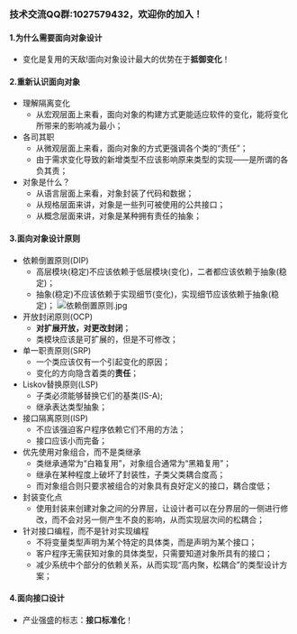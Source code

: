 ### 技术交流QQ群:1027579432，欢迎你的加入！
#### 1.为什么需要面向对象设计
- 变化是复用的天敌!面向对象设计最大的优势在于**抵御变化**！
#### 2.重新认识面向对象
- 理解隔离变化
    - 从宏观层面上来看，面向对象的构建方式更能适应软件的变化，能将变化所带来的影响减为最小；
- 各司其职
    - 从微观层面上来看，面向对象的方式更强调各个类的“责任”；
    - 由于需求变化导致的新增类型不应该影响原来类型的实现——是所谓的各负其责；
- 对象是什么？
    - 从语言层面上来看，对象封装了代码和数据；
    - 从规格层面来讲，对象是一些列可被使用的公共接口；
    - 从概念层面来讲，对象是某种拥有责任的抽象；
#### 3.面向对象设计原则
- 依赖倒置原则(DIP)
    - 高层模块(稳定)不应该依赖于低层模块(变化)，二者都应该依赖于抽象(稳定)；
    - 抽象(稳定)不应该依赖于实现细节(变化)，实现细节应该依赖于抽象(稳定)；
![依赖倒置原则.jpg](https://upload-images.jianshu.io/upload_images/13407176-1c1846e5bab46330.jpg?imageMogr2/auto-orient/strip%7CimageView2/2/w/1240)
- 开放封闭原则(OCP)
    - **对扩展开放，对更改封闭**；
    - 类模块应该是可扩展的，但是不可修改；
- 单一职责原则(SRP)
    - 一个类应该仅有一个引起变化的原因；
    - 变化的方向隐含着类的**责任**；
- Liskov替换原则(LSP)
    - 子类必须能够替换它们的基类(IS-A);
    - 继承表达类型抽象；
- 接口隔离原则(ISP)
    - 不应该强迫客户程序依赖它们不用的方法；
    - 接口应该小而完备；
- 优先使用对象组合，而不是类继承
    - 类继承通常为“白箱复用”，对象组合通常为“黑箱复用”；
    - 继承在某种程度上破坏了封装性，子类父类耦合度高；
    - 而对象组合则只要求被组合的对象具有良好定义的接口，耦合度低；
- 封装变化点
    - 使用封装来创建对象之间的分界层，让设计者可以在分界层的一侧进行修改，而不会对另一侧产生不良的影响，从而实现层次间的松耦合；
- 针对接口编程，而不是针对实现编程
    - 不将变量类型声明为某个特定的具体类，而是声明为某个接口；
    - 客户程序无需获知对象的具体类型，只需要知道对象所具有的接口；
    - 减少系统中个部分的依赖关系，从而实现“高内聚，松耦合”的类型设计方案；
#### 4.面向接口设计
- 产业强盛的标志：**接口标准化**！

